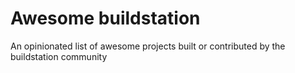 # Awesome buildstation

An opinionated list of awesome projects built or contributed by the buildstation community

